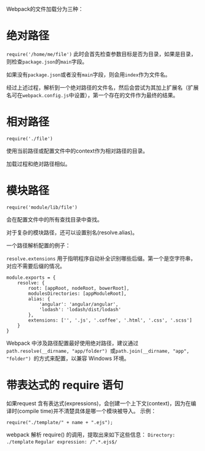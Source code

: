 Webpack的文件加载分为三种：

# 绝对路径

`require('/home/me/file')`
此时会首先检查参数目标是否为目录，如果是目录，则检查`package.json`的`main`字段。

如果没有`package.json`或者没有`main`字段，则会用`index`作为文件名。

经过上述过程，解析到一个绝对路径的文件名，然后会尝试为其加上扩展名（扩展名可在`webpack.config.js`中设置），第一个存在的文件作为最终的结果。



# 相对路径

`require('./file')`

使用当前路径或配置文件中的context作为相对路径的目录。

加载过程和绝对路径相似。



# 模块路径

`require('module/lib/file')`

会在配置文件中的所有查找目录中查找。

对于复杂的模块路径，还可以设置别名(resolve.alias)。

一个路径解析配置的例子：

`resolve.extensions`
用于指明程序自动补全识别哪些后缀。第一个是空字符串，对应不需要后缀的情况。

```
module.exports = {
    resolve: {
        root: [appRoot, nodeRoot, bowerRoot],
        modulesDirectories: [appModuleRoot], 
        alias: {
            'angular': 'angular/angular',
            'lodash': 'lodash/dist/lodash'
        },
        extensions: ['', '.js', '.coffee', '.html', '.css', '.scss']
    }
}
```

Webpack 中涉及路径配置最好使用绝对路径，建议通过 `path.resolve(__dirname, "app/folder") `或`path.join(__dirname, "app", "folder") `的方式来配置，以兼容 Windows 环境。



# 带表达式的 require 语句

如果request 含有表达式(expressions)，会创建一个上下文(context)，因为在编译时(compile time)并不清楚具体是哪一个模块被导入。
示例：

`require("./template/" + name + ".ejs");`

webpack 解析 require() 的调用，提取出来如下这些信息：
`Directory: ./template`
`Regular expression: /^.*.ejs$/`





